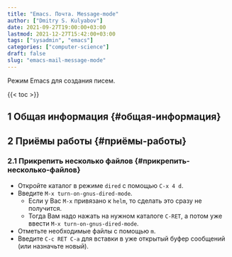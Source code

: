 ```yaml
---
title: "Emacs. Почта. Message-mode"
author: ["Dmitry S. Kulyabov"]
date: 2021-09-27T19:00:00+03:00
lastmod: 2021-12-27T15:42:00+03:00
tags: ["sysadmin", "emacs"]
categories: ["computer-science"]
draft: false
slug: "emacs-mail-message-mode"
---
```


Режим Emacs для создания писем.

<!--more-->

{{< toc >}}


## <span class="section-num">1</span> Общая информация {#общая-информация}


## <span class="section-num">2</span> Приёмы работы {#приёмы-работы}


### <span class="section-num">2.1</span> Прикрепить несколько файлов {#прикрепить-несколько-файлов}

-   Откройте каталог в режиме `dired` с помощью `C-x 4 d`.
-   Введите `M-x turn-on-gnus-dired-mode`.
    -   Если у Вас `M-x` привязано к `helm`, то сделать это сразу не получится.
    -   Тогда Вам надо нажать на нужном каталоге `C-RET`, а потом уже ввести `M-x turn-on-gnus-dired-mode`.
-   Отметьте необходимые файлы с помощью `m`.
-   Введите `C-c RET C-a` для вставки в уже открытый буфер сообщений (или назначьте новый).
